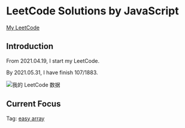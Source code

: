 # LeetCode Solutions by JavaScript

[My LeetCode](https://leetcode.com/JiweiYuan/)

## Introduction

From 2021.04.19, I start my LeetCode.

By 2021.05.31, I have finish 107/1883.

![我的 LeetCode 数据](https://stats.justsong.cn/api/leetcode/?username=JiweiYuan)
## Current Focus  

Tag: [easy array](https://leetcode.com/problemset/all/?topicSlugs=array&difficulty=Easy)

